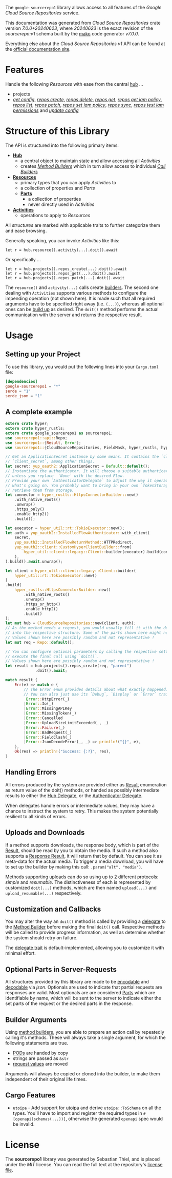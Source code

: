 <!---
DO NOT EDIT !
This file was generated automatically from 'src/generator/templates/api/README.md.mako'
DO NOT EDIT !
-->
The `google-sourcerepo1` library allows access to all features of the *Google Cloud Source Repositories* service.

This documentation was generated from *Cloud Source Repositories* crate version *7.0.0+20240623*, where *20240623* is the exact revision of the *sourcerepo:v1* schema built by the [mako](http://www.makotemplates.org/) code generator *v7.0.0*.

Everything else about the *Cloud Source Repositories* *v1* API can be found at the
[official documentation site](https://cloud.google.com/source-repositories/docs).
# Features

Handle the following *Resources* with ease from the central [hub](https://docs.rs/google-sourcerepo1/7.0.0+20240623/google_sourcerepo1/CloudSourceRepositories) ...

* projects
 * [*get config*](https://docs.rs/google-sourcerepo1/7.0.0+20240623/google_sourcerepo1/api::ProjectGetConfigCall), [*repos create*](https://docs.rs/google-sourcerepo1/7.0.0+20240623/google_sourcerepo1/api::ProjectRepoCreateCall), [*repos delete*](https://docs.rs/google-sourcerepo1/7.0.0+20240623/google_sourcerepo1/api::ProjectRepoDeleteCall), [*repos get*](https://docs.rs/google-sourcerepo1/7.0.0+20240623/google_sourcerepo1/api::ProjectRepoGetCall), [*repos get iam policy*](https://docs.rs/google-sourcerepo1/7.0.0+20240623/google_sourcerepo1/api::ProjectRepoGetIamPolicyCall), [*repos list*](https://docs.rs/google-sourcerepo1/7.0.0+20240623/google_sourcerepo1/api::ProjectRepoListCall), [*repos patch*](https://docs.rs/google-sourcerepo1/7.0.0+20240623/google_sourcerepo1/api::ProjectRepoPatchCall), [*repos set iam policy*](https://docs.rs/google-sourcerepo1/7.0.0+20240623/google_sourcerepo1/api::ProjectRepoSetIamPolicyCall), [*repos sync*](https://docs.rs/google-sourcerepo1/7.0.0+20240623/google_sourcerepo1/api::ProjectRepoSyncCall), [*repos test iam permissions*](https://docs.rs/google-sourcerepo1/7.0.0+20240623/google_sourcerepo1/api::ProjectRepoTestIamPermissionCall) and [*update config*](https://docs.rs/google-sourcerepo1/7.0.0+20240623/google_sourcerepo1/api::ProjectUpdateConfigCall)




# Structure of this Library

The API is structured into the following primary items:

* **[Hub](https://docs.rs/google-sourcerepo1/7.0.0+20240623/google_sourcerepo1/CloudSourceRepositories)**
    * a central object to maintain state and allow accessing all *Activities*
    * creates [*Method Builders*](https://docs.rs/google-sourcerepo1/7.0.0+20240623/google_sourcerepo1/common::MethodsBuilder) which in turn
      allow access to individual [*Call Builders*](https://docs.rs/google-sourcerepo1/7.0.0+20240623/google_sourcerepo1/common::CallBuilder)
* **[Resources](https://docs.rs/google-sourcerepo1/7.0.0+20240623/google_sourcerepo1/common::Resource)**
    * primary types that you can apply *Activities* to
    * a collection of properties and *Parts*
    * **[Parts](https://docs.rs/google-sourcerepo1/7.0.0+20240623/google_sourcerepo1/common::Part)**
        * a collection of properties
        * never directly used in *Activities*
* **[Activities](https://docs.rs/google-sourcerepo1/7.0.0+20240623/google_sourcerepo1/common::CallBuilder)**
    * operations to apply to *Resources*

All *structures* are marked with applicable traits to further categorize them and ease browsing.

Generally speaking, you can invoke *Activities* like this:

```Rust,ignore
let r = hub.resource().activity(...).doit().await
```

Or specifically ...

```ignore
let r = hub.projects().repos_create(...).doit().await
let r = hub.projects().repos_get(...).doit().await
let r = hub.projects().repos_patch(...).doit().await
```

The `resource()` and `activity(...)` calls create [builders][builder-pattern]. The second one dealing with `Activities`
supports various methods to configure the impending operation (not shown here). It is made such that all required arguments have to be
specified right away (i.e. `(...)`), whereas all optional ones can be [build up][builder-pattern] as desired.
The `doit()` method performs the actual communication with the server and returns the respective result.

# Usage

## Setting up your Project

To use this library, you would put the following lines into your `Cargo.toml` file:

```toml
[dependencies]
google-sourcerepo1 = "*"
serde = "1"
serde_json = "1"
```

## A complete example

```Rust
extern crate hyper;
extern crate hyper_rustls;
extern crate google_sourcerepo1 as sourcerepo1;
use sourcerepo1::api::Repo;
use sourcerepo1::{Result, Error};
use sourcerepo1::{CloudSourceRepositories, FieldMask, hyper_rustls, hyper_util, yup_oauth2};

// Get an ApplicationSecret instance by some means. It contains the `client_id` and
// `client_secret`, among other things.
let secret: yup_oauth2::ApplicationSecret = Default::default();
// Instantiate the authenticator. It will choose a suitable authentication flow for you,
// unless you replace  `None` with the desired Flow.
// Provide your own `AuthenticatorDelegate` to adjust the way it operates and get feedback about
// what's going on. You probably want to bring in your own `TokenStorage` to persist tokens and
// retrieve them from storage.
let connector = hyper_rustls::HttpsConnectorBuilder::new()
    .with_native_roots()
    .unwrap()
    .https_only()
    .enable_http2()
    .build();

let executor = hyper_util::rt::TokioExecutor::new();
let auth = yup_oauth2::InstalledFlowAuthenticator::with_client(
    secret,
    yup_oauth2::InstalledFlowReturnMethod::HTTPRedirect,
    yup_oauth2::client::CustomHyperClientBuilder::from(
        hyper_util::client::legacy::Client::builder(executor).build(connector),
    ),
).build().await.unwrap();

let client = hyper_util::client::legacy::Client::builder(
    hyper_util::rt::TokioExecutor::new()
)
.build(
    hyper_rustls::HttpsConnectorBuilder::new()
        .with_native_roots()
        .unwrap()
        .https_or_http()
        .enable_http2()
        .build()
);
let mut hub = CloudSourceRepositories::new(client, auth);
// As the method needs a request, you would usually fill it with the desired information
// into the respective structure. Some of the parts shown here might not be applicable !
// Values shown here are possibly random and not representative !
let mut req = Repo::default();

// You can configure optional parameters by calling the respective setters at will, and
// execute the final call using `doit()`.
// Values shown here are possibly random and not representative !
let result = hub.projects().repos_create(req, "parent")
             .doit().await;

match result {
    Err(e) => match e {
        // The Error enum provides details about what exactly happened.
        // You can also just use its `Debug`, `Display` or `Error` traits
         Error::HttpError(_)
        |Error::Io(_)
        |Error::MissingAPIKey
        |Error::MissingToken(_)
        |Error::Cancelled
        |Error::UploadSizeLimitExceeded(_, _)
        |Error::Failure(_)
        |Error::BadRequest(_)
        |Error::FieldClash(_)
        |Error::JsonDecodeError(_, _) => println!("{}", e),
    },
    Ok(res) => println!("Success: {:?}", res),
}

```
## Handling Errors

All errors produced by the system are provided either as [Result](https://docs.rs/google-sourcerepo1/7.0.0+20240623/google_sourcerepo1/common::Result) enumeration as return value of
the doit() methods, or handed as possibly intermediate results to either the
[Hub Delegate](https://docs.rs/google-sourcerepo1/7.0.0+20240623/google_sourcerepo1/common::Delegate), or the [Authenticator Delegate](https://docs.rs/yup-oauth2/*/yup_oauth2/trait.AuthenticatorDelegate.html).

When delegates handle errors or intermediate values, they may have a chance to instruct the system to retry. This
makes the system potentially resilient to all kinds of errors.

## Uploads and Downloads
If a method supports downloads, the response body, which is part of the [Result](https://docs.rs/google-sourcerepo1/7.0.0+20240623/google_sourcerepo1/common::Result), should be
read by you to obtain the media.
If such a method also supports a [Response Result](https://docs.rs/google-sourcerepo1/7.0.0+20240623/google_sourcerepo1/common::ResponseResult), it will return that by default.
You can see it as meta-data for the actual media. To trigger a media download, you will have to set up the builder by making
this call: `.param("alt", "media")`.

Methods supporting uploads can do so using up to 2 different protocols:
*simple* and *resumable*. The distinctiveness of each is represented by customized
`doit(...)` methods, which are then named `upload(...)` and `upload_resumable(...)` respectively.

## Customization and Callbacks

You may alter the way an `doit()` method is called by providing a [delegate](https://docs.rs/google-sourcerepo1/7.0.0+20240623/google_sourcerepo1/common::Delegate) to the
[Method Builder](https://docs.rs/google-sourcerepo1/7.0.0+20240623/google_sourcerepo1/common::CallBuilder) before making the final `doit()` call.
Respective methods will be called to provide progress information, as well as determine whether the system should
retry on failure.

The [delegate trait](https://docs.rs/google-sourcerepo1/7.0.0+20240623/google_sourcerepo1/common::Delegate) is default-implemented, allowing you to customize it with minimal effort.

## Optional Parts in Server-Requests

All structures provided by this library are made to be [encodable](https://docs.rs/google-sourcerepo1/7.0.0+20240623/google_sourcerepo1/common::RequestValue) and
[decodable](https://docs.rs/google-sourcerepo1/7.0.0+20240623/google_sourcerepo1/common::ResponseResult) via *json*. Optionals are used to indicate that partial requests are responses
are valid.
Most optionals are are considered [Parts](https://docs.rs/google-sourcerepo1/7.0.0+20240623/google_sourcerepo1/common::Part) which are identifiable by name, which will be sent to
the server to indicate either the set parts of the request or the desired parts in the response.

## Builder Arguments

Using [method builders](https://docs.rs/google-sourcerepo1/7.0.0+20240623/google_sourcerepo1/common::CallBuilder), you are able to prepare an action call by repeatedly calling it's methods.
These will always take a single argument, for which the following statements are true.

* [PODs][wiki-pod] are handed by copy
* strings are passed as `&str`
* [request values](https://docs.rs/google-sourcerepo1/7.0.0+20240623/google_sourcerepo1/common::RequestValue) are moved

Arguments will always be copied or cloned into the builder, to make them independent of their original life times.

[wiki-pod]: http://en.wikipedia.org/wiki/Plain_old_data_structure
[builder-pattern]: http://en.wikipedia.org/wiki/Builder_pattern
[google-go-api]: https://github.com/google/google-api-go-client

## Cargo Features

* `utoipa` - Add support for [utoipa](https://crates.io/crates/utoipa) and derive `utoipa::ToSchema` on all
the types. You'll have to import and register the required types in `#[openapi(schemas(...))]`, otherwise the
generated `openapi` spec would be invalid.


# License
The **sourcerepo1** library was generated by Sebastian Thiel, and is placed
under the *MIT* license.
You can read the full text at the repository's [license file][repo-license].

[repo-license]: https://github.com/Byron/google-apis-rsblob/main/LICENSE.md


